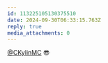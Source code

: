 ```yaml
---
id: 113225105130375510
date: 2024-09-30T06:33:15.763Z
reply: true
media_attachments: 0
---
```


[@CKylinMC](https://im.ckyl.in/@CKylinMC) 😎

